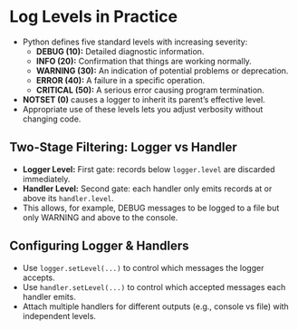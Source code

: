 # Log Levels in Practice

- Python defines five standard levels with increasing severity:
  - **DEBUG (10):** Detailed diagnostic information.
  - **INFO (20):** Confirmation that things are working normally.
  - **WARNING (30):** An indication of potential problems or deprecation.
  - **ERROR (40):** A failure in a specific operation.
  - **CRITICAL (50):** A serious error causing program termination.
- **NOTSET (0)** causes a logger to inherit its parent’s effective level.
- Appropriate use of these levels lets you adjust verbosity without changing code.

## Two-Stage Filtering: Logger vs Handler

- **Logger Level:** First gate: records below `logger.level` are discarded immediately.
- **Handler Level:** Second gate: each handler only emits records at or above its `handler.level`.
- This allows, for example, DEBUG messages to be logged to a file but only WARNING and above to the console.

## Configuring Logger & Handlers

- Use `logger.setLevel(...)` to control which messages the logger accepts.
- Use `handler.setLevel(...)` to control which accepted messages each handler emits.
- Attach multiple handlers for different outputs (e.g., console vs file) with independent levels.
